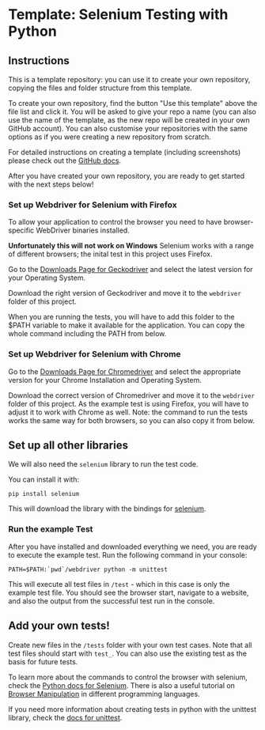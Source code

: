 # Template: Selenium Testing with Python

## Instructions

This is a template repository:
you can use it to create your own repository, copying the files and folder structure from this template. 

To create your own repository, find the button "Use this template" above the file list and click it.
You will be asked to give your repo a name (you can also use the name of the template, as the new repo will be created in your own GitHub account).
You can also customise your repositories with the same options as if you were creating a new repository from scratch.

For detailed instructions on creating a template (including screenshots) please check out the [GitHub docs](https://docs.github.com/en/free-pro-team@latest/github/creating-cloning-and-archiving-repositories/creating-a-repository-from-a-template).

After you have created your own repository, you are ready to get started with the next steps below!


### Set up Webdriver for Selenium with Firefox

To allow your application to control the browser you need to have browser-specific WebDriver binaries installed.

**Unfortunately this will not work on Windows**
Selenium works with a range of different browsers; the inital test in this project uses Firefox.

Go to the [Downloads Page for Geckodriver](https://github.com/mozilla/geckodriver/releases) and select the latest version for your Operating System.

Download the right version of Geckodriver and move it to the `webdriver` folder of this project.

When you are running the tests, you will have to add this folder to the $PATH variable to make it available for the application.
You can copy the whole command including the PATH from below.

### Set up Webdriver for Selenium with Chrome

Go to the [Downloads Page for Chromedriver](https://chromedriver.chromium.org/downloads) and select the appropriate version for your Chrome Installation and Operating System.

Download the correct version of Chromedriver and move it to the `webdriver` folder of this project.
As the example test is using Firefox, you will have to adjust it to work with Chrome as well.
Note: the command to run the tests works the same way for both browsers, so you can also copy it from below.

## Set up all other libraries

We will also need the `selenium` library to run the test code.

You can install it with:
```
pip install selenium
```

This will download the library with the bindings for [selenium](https://pypi.org/project/selenium/).


### Run the example Test

After you have installed and downloaded everything we need, you are ready to execute the example test.
Run the following command in your console:
```
PATH=$PATH:`pwd`/webdriver python -m unittest
```

This will execute all test files in `/test` - which in this case is only the example test file.
You should see the browser start, navigate to a website, and also the output from the successful test run in the console.


## Add your own tests!

Create new files in the `/tests` folder with your own test cases. Note that all test files should start with `test_`.
You can also use the existing test as the basis for future tests.

To learn more about the commands to control the browser with selenium, check the [Python docs for Selenium](https://www.selenium.dev/selenium/docs/api/py/api.html).
There is also a useful tutorial on [Browser Manipulation](https://www.selenium.dev/documentation/en/webdriver/browser_manipulation/) in different programming languages.

If you need more information about creating tests in python with the unittest library, check the [docs for unittest](https://docs.python.org/3/library/unittest.html).
